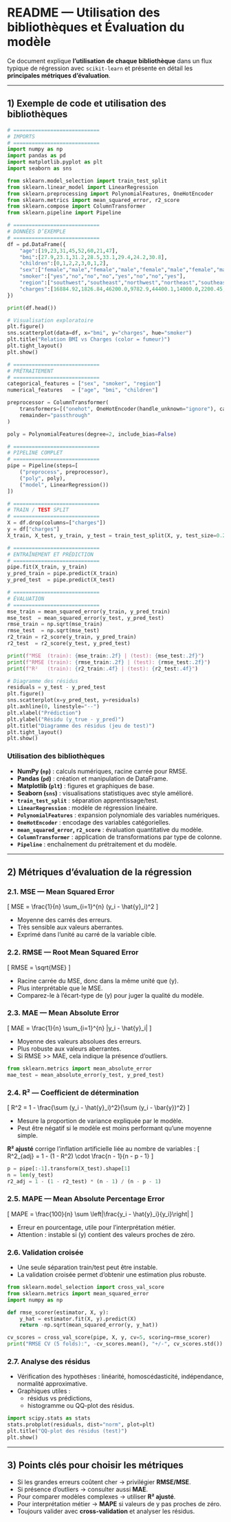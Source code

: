 # README — Utilisation des bibliothèques et Évaluation du modèle

Ce document explique **l’utilisation de chaque bibliothèque** dans un flux typique de régression avec `scikit-learn` et présente en détail les **principales métriques d’évaluation**.

---

## 1) Exemple de code et utilisation des bibliothèques

```python
# ============================
# IMPORTS
# ============================
import numpy as np
import pandas as pd
import matplotlib.pyplot as plt
import seaborn as sns

from sklearn.model_selection import train_test_split
from sklearn.linear_model import LinearRegression
from sklearn.preprocessing import PolynomialFeatures, OneHotEncoder
from sklearn.metrics import mean_squared_error, r2_score
from sklearn.compose import ColumnTransformer
from sklearn.pipeline import Pipeline

# ============================
# DONNÉES D’EXEMPLE
# ============================
df = pd.DataFrame({
    "age":[19,23,31,45,52,60,21,47],
    "bmi":[27.9,23.1,31.2,28.5,33.1,29.4,24.2,30.8],
    "children":[0,1,2,2,3,0,1,2],
    "sex":["female","male","female","male","female","male","female","male"],
    "smoker":["yes","no","no","no","yes","no","no","yes"],
    "region":["southwest","southeast","northwest","northeast","southeast","southwest","northeast","northwest"],
    "charges":[16884.92,1826.84,46200.0,9782.9,44400.1,14000.0,2200.45,39000.0]
})

print(df.head())

# Visualisation exploratoire
plt.figure()
sns.scatterplot(data=df, x="bmi", y="charges", hue="smoker")
plt.title("Relation BMI vs Charges (color = fumeur)")
plt.tight_layout()
plt.show()

# ============================
# PRÉTRAITEMENT
# ============================
categorical_features = ["sex", "smoker", "region"]
numerical_features   = ["age", "bmi", "children"]

preprocessor = ColumnTransformer(
    transformers=[("onehot", OneHotEncoder(handle_unknown="ignore"), categorical_features)],
    remainder="passthrough"
)

poly = PolynomialFeatures(degree=2, include_bias=False)

# ============================
# PIPELINE COMPLET
# ============================
pipe = Pipeline(steps=[
    ("preprocess", preprocessor),
    ("poly", poly),
    ("model", LinearRegression())
])

# ============================
# TRAIN / TEST SPLIT
# ============================
X = df.drop(columns=["charges"])
y = df["charges"]
X_train, X_test, y_train, y_test = train_test_split(X, y, test_size=0.25, random_state=42)

# ============================
# ENTRAÎNEMENT ET PRÉDICTION
# ============================
pipe.fit(X_train, y_train)
y_pred_train = pipe.predict(X_train)
y_pred_test  = pipe.predict(X_test)

# ============================
# ÉVALUATION
# ============================
mse_train = mean_squared_error(y_train, y_pred_train)
mse_test  = mean_squared_error(y_test, y_pred_test)
rmse_train = np.sqrt(mse_train)
rmse_test  = np.sqrt(mse_test)
r2_train = r2_score(y_train, y_pred_train)
r2_test  = r2_score(y_test, y_pred_test)

print(f"MSE  (train): {mse_train:.2f} | (test): {mse_test:.2f}")
print(f"RMSE (train): {rmse_train:.2f} | (test): {rmse_test:.2f}")
print(f"R²   (train): {r2_train:.4f} | (test): {r2_test:.4f}")

# Diagramme des résidus
residuals = y_test - y_pred_test
plt.figure()
sns.scatterplot(x=y_pred_test, y=residuals)
plt.axhline(0, linestyle="--")
plt.xlabel("Prédiction")
plt.ylabel("Résidu (y_true - y_pred)")
plt.title("Diagramme des résidus (jeu de test)")
plt.tight_layout()
plt.show()
```

### Utilisation des bibliothèques
- **NumPy (`np`)** : calculs numériques, racine carrée pour RMSE.  
- **Pandas (`pd`)** : création et manipulation de DataFrame.  
- **Matplotlib (`plt`)** : figures et graphiques de base.  
- **Seaborn (`sns`)** : visualisations statistiques avec style amélioré.  
- **`train_test_split`** : séparation apprentissage/test.  
- **`LinearRegression`** : modèle de régression linéaire.  
- **`PolynomialFeatures`** : expansion polynomiale des variables numériques.  
- **`OneHotEncoder`** : encodage des variables catégorielles.  
- **`mean_squared_error`, `r2_score`** : évaluation quantitative du modèle.  
- **`ColumnTransformer`** : application de transformations par type de colonne.  
- **`Pipeline`** : enchaînement du prétraitement et du modèle.  

---

## 2) Métriques d’évaluation de la régression

### 2.1. MSE — Mean Squared Error
\[
MSE = \frac{1}{n} \sum_{i=1}^{n} (y_i - \hat{y}_i)^2
\]
- Moyenne des carrés des erreurs.  
- Très sensible aux valeurs aberrantes.  
- Exprimé dans l’unité au carré de la variable cible.

### 2.2. RMSE — Root Mean Squared Error
\[
RMSE = \sqrt{MSE}
\]
- Racine carrée du MSE, donc dans la même unité que \(y\).  
- Plus interprétable que le MSE.  
- Comparez-le à l’écart-type de \(y\) pour juger la qualité du modèle.

### 2.3. MAE — Mean Absolute Error
\[
MAE = \frac{1}{n} \sum_{i=1}^{n} |y_i - \hat{y}_i|
\]
- Moyenne des valeurs absolues des erreurs.  
- Plus robuste aux valeurs aberrantes.  
- Si RMSE >> MAE, cela indique la présence d’outliers.

```python
from sklearn.metrics import mean_absolute_error
mae_test = mean_absolute_error(y_test, y_pred_test)
```

### 2.4. R² — Coefficient de détermination
\[
R^2 = 1 - \frac{\sum (y_i - \hat{y}_i)^2}{\sum (y_i - \bar{y})^2}
\]
- Mesure la proportion de variance expliquée par le modèle.  
- Peut être négatif si le modèle est moins performant qu’une moyenne simple.  

**R² ajusté** corrige l’inflation artificielle liée au nombre de variables :
\[
R^2_{adj} = 1 - (1 - R^2) \cdot \frac{n - 1}{n - p - 1}
\]

```python
p = pipe[:-1].transform(X_test).shape[1]
n = len(y_test)
r2_adj = 1 - (1 - r2_test) * (n - 1) / (n - p - 1)
```

### 2.5. MAPE — Mean Absolute Percentage Error
\[
MAPE = \frac{100}{n} \sum \left|\frac{y_i - \hat{y}_i}{y_i}\right|
\]
- Erreur en pourcentage, utile pour l’interprétation métier.  
- Attention : instable si \(y\) contient des valeurs proches de zéro.

### 2.6. Validation croisée
- Une seule séparation train/test peut être instable.  
- La validation croisée permet d’obtenir une estimation plus robuste.

```python
from sklearn.model_selection import cross_val_score
from sklearn.metrics import mean_squared_error
import numpy as np

def rmse_scorer(estimator, X, y):
    y_hat = estimator.fit(X, y).predict(X)
    return -np.sqrt(mean_squared_error(y, y_hat))

cv_scores = cross_val_score(pipe, X, y, cv=5, scoring=rmse_scorer)
print("RMSE CV (5 folds):", -cv_scores.mean(), "+/-", cv_scores.std())
```

### 2.7. Analyse des résidus
- Vérification des hypothèses : linéarité, homoscédasticité, indépendance, normalité approximative.  
- Graphiques utiles :  
  - résidus vs prédictions,  
  - histogramme ou QQ-plot des résidus.  

```python
import scipy.stats as stats
stats.probplot(residuals, dist="norm", plot=plt)
plt.title("QQ-plot des résidus (test)")
plt.show()
```

---

## 3) Points clés pour choisir les métriques
- Si les grandes erreurs coûtent cher → privilégier **RMSE/MSE**.  
- Si présence d’outliers → consulter aussi **MAE**.  
- Pour comparer modèles complexes → utiliser **R² ajusté**.  
- Pour interprétation métier → **MAPE** si valeurs de y pas proches de zéro.  
- Toujours valider avec **cross-validation** et analyser les résidus.  
